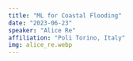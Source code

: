 ```yaml
---
title: "ML for Coastal Flooding"
date: "2023-06-23"
speaker: "Alice Re"
affiliation: "Poli Torino, Italy"
img: alice_re.webp
---
```

